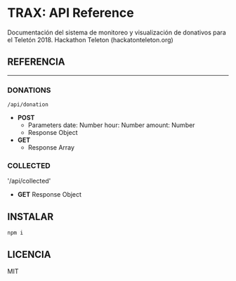 # TRAX: API Reference

Documentación del sistema de monitoreo y visualización de donativos para el Teletón 2018. Hackathon Teleton (hackatonteleton.org) 

## REFERENCIA
----

### DONATIONS
 `/api/donation`
- **POST**
    - Parameters
        date: Number
        hour: Number
        amount: Number
    - Response
        Object
- **GET**
  - Response
      Array

### COLLECTED
 '/api/collected'
- **GET**
  Response
    Object

## INSTALAR

`npm i`

## LICENCIA

MIT

